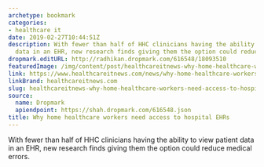 ```yaml
---
archetype: bookmark
categories:
- healthcare it
date: 2019-02-27T10:44:51Z
description: With fewer than half of HHC clinicians having the ability to view patient
  data in an EHR, new research finds giving them the option could reduce medical errors.
dropmark.editURL: http://radhikan.dropmark.com/616548/18093510
featuredImage: /img/content/post/healthcareitnews-why-home-healthcare-workers-need-access-to-hospital-ehrs.png
link: https://www.healthcareitnews.com/news/why-home-healthcare-workers-need-access-hospital-ehrs
linkBrand: healthcareitnews.com
slug: healthcareitnews-why-home-healthcare-workers-need-access-to-hospital-ehrs
source:
  name: Dropmark
  apiendpoint: https://shah.dropmark.com/616548.json
title: Why home healthcare workers need access to hospital EHRs
---
```

With fewer than half of HHC clinicians having the ability to view patient data in an EHR, new research finds giving them the option could reduce medical errors.